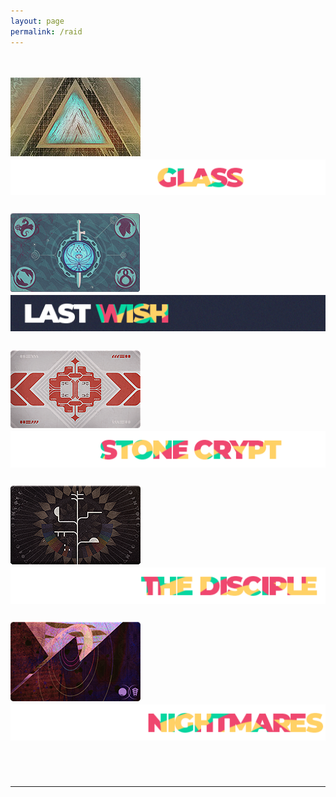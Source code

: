 ```yaml
---
layout: page
permalink: /raid
---
```


<html>
    <head>
        <title>RAID - SETUP GUIDES</title>

   <style>
            .my_head
            {
                font-family:    roboto, sans-serif;
                font-size:      25px;
                font-weight:    bold;
            }
   </style>
   <style>
            .my_body
            {
                font-family:    roboto, sans-serif;
                font-size:      20px;
                font-weight:    light;
                
            }
   </style>
   </head>

<body>

<br>

<br>
<div class="my_body">
<a href="/raid/vaultofglass/"><img src="/img/raidbanner/vog.jpg"><img src="/img/raidbanner/vog_banner.png"></a><br><br>
<a href="/raid/lastwish/"><img src="/img/raidbanner/lw.png"><img src="/img/raidbanner/lw_banner.png"></a><br><br>
<a href="/raid/deepstonecrypt/"><img src="/img/raidbanner/dsc.png"><img src="/img/raidbanner/dsc_banner.png"></a><br><br>
<a href="/raid/vowofdisciple/"><img src="/img/raidbanner/vow.png"><img src="/img/raidbanner/vow_banner.png"></a><br><br>
<a href="/raid/rootofnightmares/"><img src="/img/raidbanner/ron.png"><img src="/img/raidbanner/ron_banner.png"></a><br><br>
<br>
<hr>
